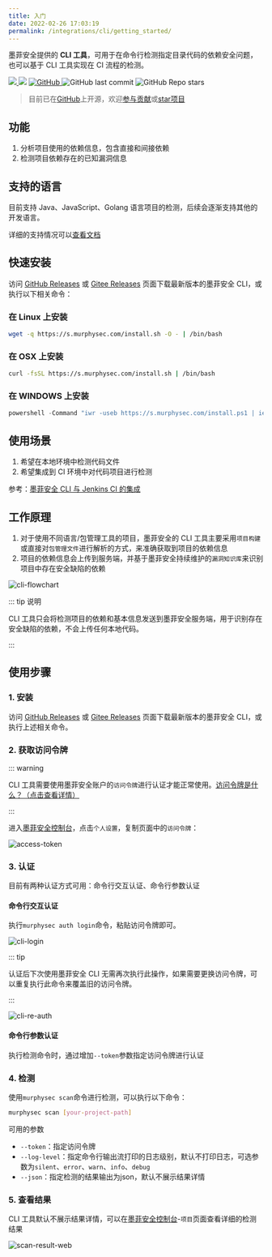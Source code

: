 ```yaml
---
title: 入门
date: 2022-02-26 17:03:19
permalink: /integrations/cli/getting_started/
---
```


墨菲安全提供的 **CLI 工具**，可用于在命令行检测指定目录代码的依赖安全问题，也可以基于 CLI 工具实现在 CI 流程的检测。

<p>

  <a href="https://github.com/murphysecurity/murphysec">
    <img src="https://badgen.net/badge/Github/murphysecurity/21D789?icon=github">
  </a>

<img src="https://img.shields.io/github/go-mod/go-version/murphysecurity/murphysec.svg?style=flat-square">
  <a href="https://github.com/murphysecurity/murphysec/blob/master/LICENSE">
    <img alt="GitHub" src="https://img.shields.io/github/license/murphysecurity/murphysec?style=flat-square">
  </a>
  <img alt="GitHub last commit" src="https://img.shields.io/github/last-commit/murphysecurity/murphysec?style=flat-square">
  <img alt="GitHub Repo stars" src="https://img.shields.io/github/stars/murphysecurity/murphysec?style=social">
  </p>


> 目前已在[GitHub](https://github.com/murphysecurity/murphysec)上开源，欢迎[参与贡献](https://github.com/murphysecurity/murphysec/issues)或[star项目](https://github.com/murphysecurity/murphysec)

 
## 功能
1. 分析项目使用的依赖信息，包含直接和间接依赖
2. 检测项目依赖存在的已知漏洞信息


## 支持的语言

目前支持 Java、JavaScript、Golang 语言项目的检测，后续会逐渐支持其他的开发语言。

详细的支持情况可以[查看文档](/quick-start/language-support/)

## 快速安装

访问 [GitHub Releases](https://github.com/murphysecurity/murphysec/releases/latest) 或 [Gitee Releases](https://gitee.com/murphysecurity/murphysec/releases) 页面下载最新版本的墨菲安全 CLI，或执行以下相关命令：

### 在 Linux 上安装

``` bash
wget -q https://s.murphysec.com/install.sh -O - | /bin/bash
```
### 在 OSX 上安装

``` bash
curl -fsSL https://s.murphysec.com/install.sh | /bin/bash
```

### 在 WINDOWS 上安装

``` PowerShell
powershell -Command "iwr -useb https://s.murphysec.com/install.ps1 | iex"
```

## 使用场景
1. 希望在本地环境中检测代码文件
2. 希望集成到 CI 环境中对代码项目进行检测

参考：[墨菲安全 CLI 与 Jenkins CI 的集成](/integrations/jenkins/)

## 工作原理


1. 对于使用不同语言/包管理工具的项目，墨菲安全的 CLI 工具主要采用`项目构建`或直接对`包管理文件`进行解析的方式，来准确获取到项目的依赖信息
2. 项目的依赖信息会上传到服务端，并基于墨菲安全持续维护的`漏洞知识库`来识别项目中存在安全缺陷的依赖

![cli-flowchart](https://murphysec-doc-1257309290.cos.ap-beijing.myqcloud.com/2022/02/26/cliflowchart.png)


::: tip 说明

CLI 工具只会将检测项目的依赖和基本信息发送到墨菲安全服务端，用于识别存在安全缺陷的依赖，不会上传任何本地代码。

:::

## 使用步骤
### 1. 安装

访问 [GitHub Releases](https://github.com/murphysecurity/murphysec/releases/latest) 或 [Gitee Releases](https://gitee.com/murphysecurity/murphysec/releases) 页面下载最新版本的墨菲安全 CLI，或执行上述相关命令。

### 2. 获取访问令牌

::: warning

CLI 工具需要使用墨菲安全账户的`访问令牌`进行认证才能正常使用。[访问令牌是什么？（点击查看详情）](/faq/access-token/)

:::

进入[墨菲安全控制台](https://www.murphysec.com/control/set)，点击`个人设置`，复制页面中的`访问令牌`：

![access-token](https://murphysec-doc-1257309290.cos.ap-beijing.myqcloud.com/2022/02/20/apitoken.png)


### 3. 认证

目前有两种认证方式可用：命令行交互认证、命令行参数认证

#### 命令行交互认证
执行`murphysec auth login`命令，粘贴访问令牌即可。

![cli-login](https://murphysec-doc-1257309290.cos.ap-beijing.myqcloud.com/2022/02/26/clilogin.png)


::: tip

认证后下次使用墨菲安全 CLI 无需再次执行此操作，如果需要更换访问令牌，可以重复执行此命令来覆盖旧的访问令牌。

:::

![cli-re-auth](https://murphysec-doc-1257309290.cos.ap-beijing.myqcloud.com/2022/02/26/clireauth.png)


#### 命令行参数认证
执行检测命令时，通过增加`--token`参数指定访问令牌进行认证

### 4. 检测

使用`murphysec scan`命令进行检测，可以执行以下命令：

``` bash
murphysec scan [your-project-path]
```

可用的参数
- `--token`：指定访问令牌
- `--log-level`：指定命令行输出流打印的日志级别，默认不打印日志，可选参数为`silent`、`error`、`warn`、`info`、`debug`
- `--json`：指定检测的结果输出为json，默认不展示结果详情


### 5. 查看结果

CLI 工具默认不展示结果详情，可以在[墨菲安全控制台](https://www.murphysec.com/control/project)-`项目`页面查看详细的检测结果

![scan-result-web](https://murphysec-doc-1257309290.cos.ap-beijing.myqcloud.com/2022/02/26/scanresultweb.png)

